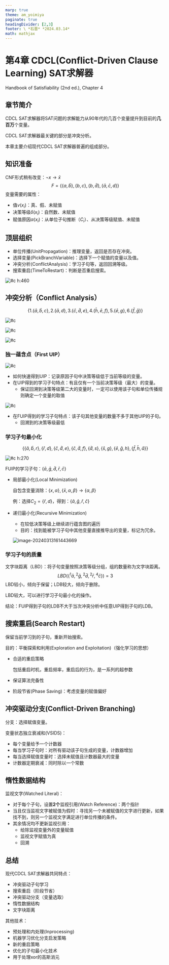 ```yaml
---
marp: true
theme: am_yoimiya
paginate: true
headingDivider: [2,3]
footer: \ *石晋* *2024.03.14*
math: mathjax
---
```


<!-- _class: cover_a -->
<!-- _paginate: "" -->
<!-- _footer: "" -->

# 第4章 CDCL(Conflict-Driven Clause Learning) SAT求解器

Handbook of Satisfiability (2nd ed.), Chapter 4

## 章节简介

CDCL SAT求解器将SAT问题的求解能力从90年代的几百个变量提升到目前的**几百万**个变量。

CDCL SAT求解器最关键的部分是冲突分析。

本章主要介绍现代CDCL SAT求解器普遍的组成部分。

## 知识准备

CNF形式稍有改变：$\neg x \to \bar x$
$$
F = \{\{a,\bar b\},\{b,c\},\{b,\bar d\},\{\bar a,\bar c,d\}\}
$$
变量需要的属性：

- 值$v(x_i)$​：真、假、未赋值
- 决策等级$\delta(x_i)$：自然数、未赋值
- 赋值原因$\alpha(x_i)$：从单位子句推断（$C_i$）、从决策等级赋值、未赋值

## 顶层组织

<!-- _class: cols-2-46 -->

<div class=ldiv>

- 单位传播(UnitPropagation)：推理变量，返回是否存在冲突。
- 选择变量(PickBranchVariable)：选择下一个赋值的变量以及值。
- 冲突分析(ConflictAnalysis)：学习子句等，返回回溯等级。
- 搜索重启(TimeToRestart)：判断是否重启搜索。

</div>

![#c h:460](./_Handbook%20of%20SAT_4_CDCL%20SAT%E6%B1%82%E8%A7%A3%E5%99%A8.assets/image-20240312212753362.png)

## 冲突分析（Conflict Analysis）
<!-- _class: cols-2 -->

<div class=ldiv>

$$
\{1.\{\bar a,\bar b,c\},2.\{\bar a,d\},3.\{\bar c,\bar d,e\},4.\{\bar h,\bar e,f\},5.\{\bar e,g\},6.\{\bar f,\bar g\}\}
$$

![#c](./_Handbook%20of%20SAT_4_CDCL%20SAT%E6%B1%82%E8%A7%A3%E5%99%A8.assets/image-20240312220712793.png)

</div>

<div class=rdiv>

![#c](./_Handbook%20of%20SAT_4_CDCL%20SAT%E6%B1%82%E8%A7%A3%E5%99%A8.assets/image-20240312221632869.png)

![#c](./_Handbook%20of%20SAT_4_CDCL%20SAT%E6%B1%82%E8%A7%A3%E5%99%A8.assets/image-20240313122755011.png)

</div>

### 独一蕴含点（First UIP）

<!-- _class: cols-2 -->

<div class=ldiv>

![#c](./_Handbook%20of%20SAT_4_CDCL%20SAT%E6%B1%82%E8%A7%A3%E5%99%A8.assets/image-20240313122815762.png)

- 如何快速得到UIP：记录原因子句中决策等级低于当前等级的变量。
- 在UIP得到的学习子句特点：有且仅有一个当前决策等级（最大）的变量。
  - 保证回溯到决策等级第二大的变量时，一定可以使用该子句和单位传播规则确定一个变量的取值

</div>

<div class=rdiv>

![#c](./_Handbook%20of%20SAT_4_CDCL%20SAT%E6%B1%82%E8%A7%A3%E5%99%A8.assets/image-20240313123941169.png)

- 在FUIP得到的学习子句特点：该子句其他变量的数量不多于其他UIP的子句。
  - 回溯到的决策等级最低

</div>

### 学习子句最小化

<!-- _class: cols-2 -->

<div class=ldiv>

$$
\{\{\bar a,\bar b,r\},\{\bar r,d\},\{\bar c,\bar d,e\},\{\bar c,\bar d,f\},\{\bar d,s\},\{\bar s,g\},\{\bar e,\bar g,h\},\{\bar f,\bar h,\bar a\}\}
$$

![#c h:270](./_Handbook%20of%20SAT_4_CDCL%20SAT求解器.assets/image-20240313133620355.png)

FUIP的学习子句：$\{\bar a,\bar g,\bar d,\bar r,\bar c\}$

- 局部最小化(Local Minimization)

  自包含变量消除：$\{x,\alpha\},\{\bar x,\alpha,\beta\} \to \{\alpha,\beta\}$

  例：选择$C_2=\{\bar r,d\}$，得到：$\{\bar a,\bar g,\bar r,\bar c\}$

</div>

<div class=rdiv>

- 递归最小化(Recursive Minimization)

  - 在较低决策等级上继续进行蕴含图的遍历
  - 目的：找到能被学习子句中其他变量直接推导出的变量，标记为冗余。

  ![image-20240313161443669](./_Handbook%20of%20SAT_4_CDCL%20SAT求解器.assets/image-20240313161443669.png)

</div>

### 学习子句的质量

文字块距离（LBD）：将子句变量按照决策等级分组，组的数量称为文字块距离。
$$
LBD(\{{}^1\bar a,{}^2\bar g,{}^2\bar d,{}^2\bar r,{}^4\bar c\})=3
$$
LBD较小，倾向于保留；LDB较大，倾向于删除。

LBD较大，可以进行学习子句最小化的操作。

结论：FUIP得到子句的LDB不大于当次冲突分析中任意UIP得到子句的LDB。

## 搜索重启(Search Restart)

保留当前学习到的子句，重新开始搜索。

目的：平衡探索和利用(Exploration and Exploitation)（强化学习的思想）

- 合适的重启策略

  包括重启时机，重启频率，重启后的行为，是一系列的超参数

- 保证算法完备性

- 阶段节省(Phase Saving)：考虑变量的赋值偏好

## 冲突驱动分支(Conflict-Driven Branching)

分支：选择赋值变量。

变量状态独立衰减和(VSIDS)：

- 每个变量给予一个计数器
- 每当学习子句时：对所有驱动该子句生成的变量，计数器增加
- 每当选择赋值变量时：选择未赋值且计数器最大的变量
- 计数器定期衰减：同时除以一个常数

## 惰性数据结构

监视文字(Watched Literal)：

- 对于每个子句，设置**2个**监视引用(Watch Reference)：两个指针
- 当且仅当监视文字被赋值为假时：寻找另一个未被赋值的文字进行更新，如果找不到，则另一个监视文字满足进行单位传播的条件。
- 其余情况均不更新监视引用：
  - 给除监视变量外的变量赋值
  - 监视文字赋值为真
  - 回溯

## 总结

<!-- _class: cols-2 -->

<div class=ldiv>

现代CDCL SAT求解器共同特点：

- 冲突驱动子句学习
- 搜索重启（阶段节省）
- 冲突驱动分支（变量选取）
- 惰性数据结构
- 文字块距离

</div>

<div class=rdiv>

其他技术：

- 预处理和内处理(Inprocessing)
- 机器学习优化分支启发策略
- 新的重启策略
- 优化的子句最小化技术
- 用于处理xor的高斯消元

</div>
